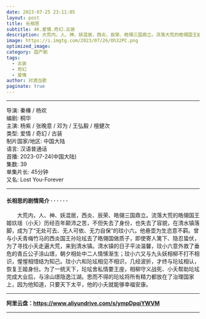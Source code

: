 ```yaml
---
date: 2023-07-25 23:11:05
layout: post
title: 长相思
subtitle: 4K.爱情.奇幻.古装
description: 大荒内，人、神、妖混居，西炎、辰荣、皓翎三国鼎立。流落大荒的皓翎国王姬玖瑶（小夭）历经百年颠沛之苦，不但失去了身份，也失去了容貌，在清水镇落脚...
image: https://i.imgtg.com/2023/07/26/Oh32PC.png
optimized_image: 
category: 国产剧
tags:
  - 古装
  - 奇幻
  - 爱情
author: 对酒当歌
paginate: true
---
```


---

导演: 秦榛 / 杨欢  
编剧: 桐华  
主演: 杨紫 / 张晚意 / 邓为 / 王弘毅 / 檀健次  
类型: 爱情 / 奇幻 / 古装  
制片国家/地区: 中国大陆  
语言: 汉语普通话  
首播: 2023-07-24(中国大陆)  
集数: 39  
单集片长: 45分钟  
又名: Lost You-Forever  

---

#### 长相思的剧情简介 · · · · · ·

　　大荒内，人、神、妖混居，西炎、辰荣、皓翎三国鼎立。流落大荒的皓翎国王姬玖瑶（小夭）历经百年颠沛之苦，不但失去了身份，也失去了容貌，在清水镇落脚，成为了“无处可去、无人可依、无力自保”的玟小六。他悬壶为生恣意不羁。曾与小夭青梅竹马的西炎国王孙玱玹去了皓翎国做质子，即使寄人篱下、隐忍蛰伏，为了寻找小夭走遍大荒，来到清水镇。清水镇的日子平淡温馨，玟小六意外救了垂危的青丘公子涂山璟，朝夕相处中二人情愫渐生；玟小六又与九头妖相柳不打不相识，惺惺相惜结为知己。玟小六和玱玹相见不相识，几经波折，才终与玱玹相认，恢复王姬身份。为了一统天下，玱玹舍私情要王座，相柳守义战死、小夭帮助玱玹完成大业后，与涂山璟隐逸江湖。思而不得的玱玹将所有精力都放在了治理国家上，因为他知道，只要天下太平，他的小夭就能够幸福安康。

---

**阿里云盘：<https://www.aliyundrive.com/s/ympDpqiYWVM>**

---
